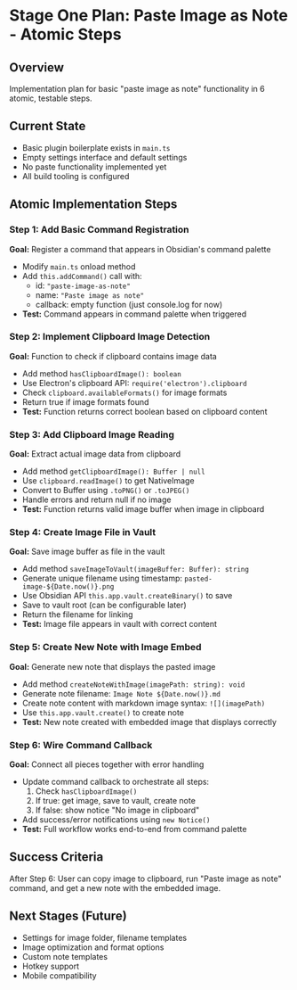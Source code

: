 # Stage One Plan: Paste Image as Note - Atomic Steps

## Overview
Implementation plan for basic "paste image as note" functionality in 6 atomic, testable steps.

## Current State
- Basic plugin boilerplate exists in `main.ts`
- Empty settings interface and default settings  
- No paste functionality implemented yet
- All build tooling is configured

## Atomic Implementation Steps

### Step 1: Add Basic Command Registration
**Goal:** Register a command that appears in Obsidian's command palette
- Modify `main.ts` onload method
- Add `this.addCommand()` call with:
  - id: `"paste-image-as-note"`
  - name: `"Paste image as note"`
  - callback: empty function (just console.log for now)
- **Test:** Command appears in command palette when triggered

### Step 2: Implement Clipboard Image Detection
**Goal:** Function to check if clipboard contains image data
- Add method `hasClipboardImage(): boolean`
- Use Electron's clipboard API: `require('electron').clipboard`
- Check `clipboard.availableFormats()` for image formats
- Return true if image formats found
- **Test:** Function returns correct boolean based on clipboard content

### Step 3: Add Clipboard Image Reading  
**Goal:** Extract actual image data from clipboard
- Add method `getClipboardImage(): Buffer | null`
- Use `clipboard.readImage()` to get NativeImage
- Convert to Buffer using `.toPNG()` or `.toJPEG()`
- Handle errors and return null if no image
- **Test:** Function returns valid image buffer when image in clipboard

### Step 4: Create Image File in Vault
**Goal:** Save image buffer as file in the vault
- Add method `saveImageToVault(imageBuffer: Buffer): string`
- Generate unique filename using timestamp: `pasted-image-${Date.now()}.png`
- Use Obsidian API `this.app.vault.createBinary()` to save
- Save to vault root (can be configurable later)
- Return the filename for linking
- **Test:** Image file appears in vault with correct content

### Step 5: Create New Note with Image Embed
**Goal:** Generate new note that displays the pasted image
- Add method `createNoteWithImage(imagePath: string): void`
- Generate note filename: `Image Note ${Date.now()}.md`
- Create note content with markdown image syntax: `![](imagePath)`
- Use `this.app.vault.create()` to create note
- **Test:** New note created with embedded image that displays correctly

### Step 6: Wire Command Callback
**Goal:** Connect all pieces together with error handling
- Update command callback to orchestrate all steps:
  1. Check `hasClipboardImage()`
  2. If true: get image, save to vault, create note
  3. If false: show notice "No image in clipboard"
- Add success/error notifications using `new Notice()`
- **Test:** Full workflow works end-to-end from command palette

## Success Criteria
After Step 6: User can copy image to clipboard, run "Paste image as note" command, and get a new note with the embedded image.

## Next Stages (Future)
- Settings for image folder, filename templates
- Image optimization and format options  
- Custom note templates
- Hotkey support
- Mobile compatibility